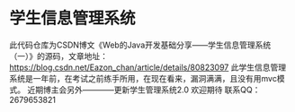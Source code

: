 # 学生信息管理系统
此代码仓库为CSDN博文《Web的Java开发基础分享——学生信息管理系统（一）》的源码，文章地址：https://blog.csdn.net/Eazon_chan/article/details/80823097
此学生信息管理系统是一年前，在考试之前练手所用，在现在看来，漏洞满满，且没有用mvc模式。
近期博主会另外————更新学生管理系统2.0
欢迎期待
联系QQ：2679653821
